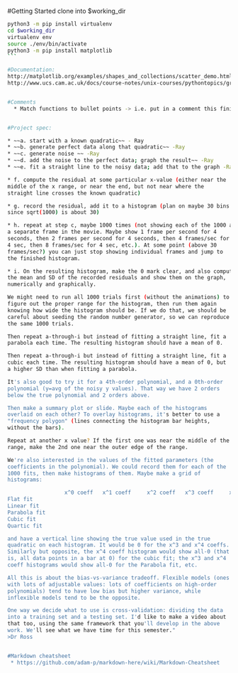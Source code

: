 #Getting Started
clone into $working_dir

````bash
python3 -m pip install virtualenv
cd $working_dir
virtualenv env
source ./env/bin/activate
python3 -m pip install matplotlib
```

#Documentation:
http://matplotlib.org/examples/shapes_and_collections/scatter_demo.html
http://www.ucs.cam.ac.uk/docs/course-notes/unix-courses/pythontopics/graphs.pdf


#Comments
  * Match functions to bullet points -> i.e. put in a comment this finishes part a of checklist.


#Project spec:

* ~~a. start with a known quadratic~~ - Ray
* ~~b. generate perfect data along that quadratic~~ -Ray
* ~~c. generate noise ~~ -Ray
* ~~d. add the noise to the perfect data; graph the result~~ -Ray
* ~~e. fit a straight line to the noisy data; add that to the graph -Ray

* f. compute the residual at some particular x-value (either near the
middle of the x range, or near the end, but not near where the
straight line crosses the known quadratic)

* g. record the residual, add it to a histogram (plan on maybe 30 bins
since sqrt(1000) is about 30)

* h. repeat at step c, maybe 1000 times (not showing each of the 1000 as
a separate frame in the movie. Maybe show 1 frame per second for 4
seconds, then 2 frames per second for 4 seconds, then 4 frames/sec for
4 sec, then 8 frames/sec for 4 sec, etc.). At some point (above 30
frames/sec?) you can just stop showing individual frames and jump to
the finished histogram.

* i. On the resulting histogram, make the 0 mark clear, and also compute
the mean and SD of the recorded residuals and show them on the graph,
numerically and graphically.

We might need to run all 1000 trials first (without the animations) to
figure out the proper range for the histogram, then run them again
knowing how wide the histogram should be. If we do that, we should be
careful about seeding the random number generator, so we can reproduce
the same 1000 trials.

Then repeat a-through-i but instead of fitting a straight line, fit a
parabola each time. The resulting histogram should have a mean of 0.

Then repeat a-through-i but instead of fitting a straight line, fit a
cubic each time. The resulting histogram should have a mean of 0, but
a higher SD than when fitting a parabola.

It's also good to try it for a 4th-order polynomial, and a 0th-order
polynomial (y=avg of the noisy y values). That way we have 2 orders
below the true polynomial and 2 orders above.

Then make a summary plot or slide. Maybe each of the histograms
overlaid on each other? To overlay histograms, it's better to use a
"frequency polygon" (lines connecting the histogram bar heights,
without the bars).

Repeat at another x value? If the first one was near the middle of the
range, make the 2nd one near the outer edge of the range.

We're also interested in the values of the fitted parameters (the
coefficients in the polynomial). We could record them for each of the
1000 fits, then make histograms of them. Maybe make a grid of
histograms:

                  x^0 coeff   x^1 coeff     x^2 coeff   x^3 coeff     x^4 coeff
Flat fit
Linear fit
Parabola fit
Cubic fit
Quartic fit

and have a vertical line showing the true value used in the true
quadratic on each histogram. It would be 0 for the x^3 and x^4 coeffs.
Similarly but opposite, the x^4 coeff histogram would show all-0 (that
is, all data points in a bar at 0) for the cubic fit; the x^3 and x^4
coeff histograms would show all-0 for the Parabola fit, etc.

All this is about the bias-vs-variance tradeoff. Flexible models (ones
with lots of adjustable values: lots of coefficients on high-order
polynomials) tend to have low bias but higher variance, while
inflexible models tend to be the opposite.

One way we decide what to use is cross-validation: dividing the data
into a training set and a testing set. I'd like to make a video about
that too, using the same framework that you'll develop in the above
work. We'll see what we have time for this semester."
>Dr Ross


#Markdown cheatsheet
 * https://github.com/adam-p/markdown-here/wiki/Markdown-Cheatsheet

